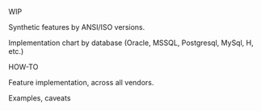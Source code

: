 WIP

Synthetic features by ANSI/ISO versions.

Implementation chart by database  (Oracle, MSSQL, Postgresql, MySql, H, etc.)

HOW-TO

Feature implementation, across all vendors.

   Examples, caveats 
